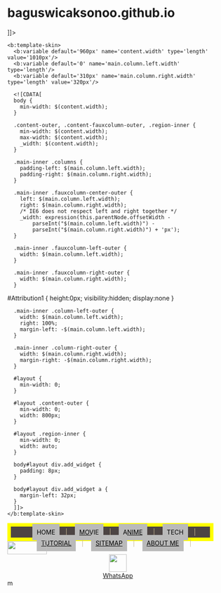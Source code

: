 # baguswicaksonoo.github.io
  <?xml version="1.0" encoding="UTF-8" ?>
<!DOCTYPE html>
<html b:version='2' class='v2'  xmlns='http://www.w3.org/1999/xhtml' xmlns:b='http://www.google.com/2005/gml/b' xmlns:data='http://www.google.com/2005/gml/data' xmlns:expr='http://www.google.com/2005/gml/expr'>
  <head>
    <meta content='width=device-width, initial-scale=1' name='viewport'/>
<meta content='blogger' name='generator'/>
<meta content='text/html; charset=UTF-8' http-equiv='Content-Type'/>
<meta content='IE=Edge' http-equiv='X-UA-Compatible'/>
    <meta content='kumpulan film movie,tutorial' name='description'/>
<meta content='the legend of speed,fight back to school,melihat status  whatsapp,film,dangerous boys, movie, nonton,Anime,nonton online,nonton anime sub indo online,nonton movie sub indo online,lalajo film' name='keywords'/>
    <meta content='1s7Q8eSVsVofFS4Nc-jfnaG0TNhLNLgZaDdn55kGY1I' name='google-site-verification=google371d2a902edeb11b.html'/>
    ]]></b:skin>

<style type='text/css'>
.menu {width: 90%; 
   border:8px solid #ff0;
  text-align:center; 
  margin:0; 
  list-style:none; 
  padding:0; 
  background-color: #4d4544; 
  height: 25px; 
  text-transform: uppercase;
}
  
.menu li{
    display:inline;
  line-height: 25px; padding: 0 15px; text-decoration:none; border-right: 1px solid #cab894;
}
  
.menu a{
    display:inline;
    padding:10px;
    color: #000;
  background: #BABABA;
}
</style>
    <b:template-skin>
      <b:variable default='960px' name='content.width' type='length' value='1010px'/>
      <b:variable default='0' name='main.column.left.width' type='length'/>
      <b:variable default='310px' name='main.column.right.width' type='length' value='320px'/>

      <![CDATA[
      body {
        min-width: $(content.width);
      }

      .content-outer, .content-fauxcolumn-outer, .region-inner {
        min-width: $(content.width);
        max-width: $(content.width);
        _width: $(content.width);
      }

      .main-inner .columns {
        padding-left: $(main.column.left.width);
        padding-right: $(main.column.right.width);
      }

      .main-inner .fauxcolumn-center-outer {
        left: $(main.column.left.width);
        right: $(main.column.right.width);
        /* IE6 does not respect left and right together */
        _width: expression(this.parentNode.offsetWidth -
            parseInt("$(main.column.left.width)") -
            parseInt("$(main.column.right.width)") + 'px');
      }

      .main-inner .fauxcolumn-left-outer {
        width: $(main.column.left.width);
      }

      .main-inner .fauxcolumn-right-outer {
        width: $(main.column.right.width);
      }

#Attribution1 {
height:0px;
visibility:hidden;
display:none
}

      .main-inner .column-left-outer {
        width: $(main.column.left.width);
        right: 100%;
        margin-left: -$(main.column.left.width);
      }

      .main-inner .column-right-outer {
        width: $(main.column.right.width);
        margin-right: -$(main.column.right.width);
      }

      #layout {
        min-width: 0;
      }

      #layout .content-outer {
        min-width: 0;
        width: 800px;
      }

      #layout .region-inner {
        min-width: 0;
        width: auto;
      }

      body#layout div.add_widget {
        padding: 8px;
      }

      body#layout div.add_widget a {
        margin-left: 32px;
      }
      ]]>
    </b:template-skin>
</head>
  <!-- primary navigation menu -->
<nav id='menu'>
<div class='widget'><ul class='menu' id='menu-main-menu'>
<li class='name'><a href='https://cupeeet.blogspot.com'><span>Home</span></a></li>
<li class='name'><a href='https://cupeeet.blogspot.com/p/blog-page_7.html'><span>Movie</span></a></li>
<li itemprop='name'><a href='https://cupeeet.blogspot.com/p/blog-page_3.html' itemprop='url'>Anime</a></li>
<li class='name'><a href='https://cupeeet.blogspot.com/p/blog-page_27.html'><span>Tech</span></a></li>
<li class='name'><a href='https://cupeeet.blogspot.com/p/blog-page_5.html'><span>Tutorial</span></a></li>
<li class='name'><a href='http://feeds.feedburner.com/Cupeeet'><span>Sitemap</span></a></li>
<li class='name'><a href='https://cupeeet.blogspot.com/p/about-us_8.html' itemprop='url'>About Me</a></li>
</ul></div>				</nav>
  <!-- end of primary navigation -->
 <a href='https://www.youtube.com/channel/UCCnwXknoogSKvBAtlrollwg/'><img height='30' src='https://lh3.googleusercontent.com/-LlKfUR6Vtzg/XaG5pyl9F7I/AAAAAAAAAvI/t4AW3kCCkro7xpf2kubvuJks-JPi9EwXwCLcBGAsYHQ/h80/yt_logo_rgb_dark.png' width='90'/></a> <center><script>
var d=new Date();
var monthname=new Array(&quot;Jan&quot;,&quot;Feb&quot;,&quot;Mar&quot;,&quot;Apr&quot;,&quot;May&quot;,&quot;Jun&quot;,&quot;Jul&quot;,&quot;Aug&quot;,&quot;Sep&quot;,&quot;Oct&quot;,&quot;Nov&quot;,&quot;Dec&quot;);
document.write(monthname[d.getMonth()] + &quot; &quot;);
document.write(d.getDate() + &quot;, &quot;);
document.write(d.getFullYear());
  </script></center>
 <center> <a href='https://wa.me/+6287778488449'><img alt='' height='40' src='https://lh3.googleusercontent.com/-TEdh3kd-g2M/XZ90RuJa_4I/AAAAAAAAAu8/cKBeIoEa2xEs5Ccz2AIe5nDlZl8i8m4gwCLcBGAsYHQ/h120/WhatsApp_Logo_1.png' width='40'/><br/>WhatsApp</a></center>
m
